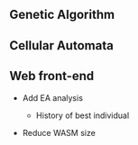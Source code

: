 Genetic Algorithm
-----------------

Cellular Automata
-----------------

Web front-end
-------------

- Add EA analysis
    - History of best individual

- Reduce WASM size